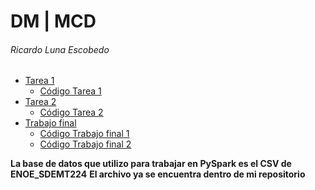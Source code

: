 # DM | MCD
###### Ricardo Luna Escobedo

- [Tarea 1](./Clase/Tarea%201/Tarea%201.pdf)
  - [Código Tarea 1](./Clase/Tarea%201/Tarea%201.ipynb)
- [Tarea 2](./Clase/Tarea%202/Tarea%202.pdf)
  - [Código Tarea 2](./Clase/Tarea%202/Tarea%202.ipynb)
- [Trabajo final](./Clase/Trabajo%final/Final%-%ENOE.pdf)
  - [Código Trabajo final 1](./Clase/Trabajo%final/ENOE%-%Final%1.ipynb)
  - [Código Trabajo final 2](./Clase/Trabajo%final/ENOE%-%Final%1.ipynb)
  
**La base de datos que utilizo para trabajar en PySpark es el CSV de ENOE_SDEMT224**
**El archivo ya se encuentra dentro de mi repositorio**
